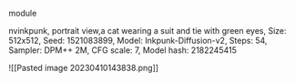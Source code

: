 module

nvinkpunk, portrait view,a cat wearing a suit and tie with green eyes,
Size: 512x512, Seed: 1521083899, Model: Inkpunk-Diffusion-v2, Steps: 54, Sampler: DPM++ 2M, CFG scale: 7, Model hash: 2182245415

![[Pasted image 20230410143838.png]]